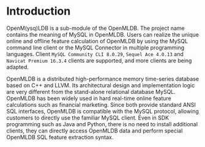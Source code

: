 # Introduction

OpenM(ysq)LDB is a sub-module of the OpenMLDB. The project name contains the meaning of MySQL in OpenMLDB. Users can realize the unique online and offline feature calculation of OpenMLDB by using the MySQL command line client or the MySQL Connector in multiple programming languages. Client `MySQL Community CLI 8.0.29`, `Sequel Ace 4.0.13` and `Navicat Premium 16.3.4` clients are supported, and more clients are being adapted.

OpenMLDB is a distributed high-performance memory time-series database based on C++ and LLVM. Its architectural design and implementation logic are very different from the stand-alone relational database MySQL. OpenMLDB has been widely used in hard real-time online feature calculations such as financial marketing. Since both provide standard ANSI SQL interfaces, OpenMLDB is compatible with the MySQL protocol, allowing customers to directly use the familiar MySQL client. Even in SDK programming such as Java and Python, there is no need to install additional clients, they can directly access OpenMLDB data and perform special OpenMLDB SQL feature extraction syntax.
